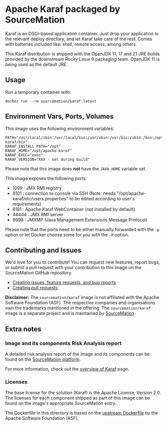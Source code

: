 # Apache Karaf packaged by SourceMation

Karaf is an OSGi-based application container. Just drop your application to the
relevant deploy directory, and let Karaf take care of the rest. Comes with
batteries included like: shell, remote access, among others.

This Karaf distribution is shipped with the OpenJDK 11, 17 and 21 JRE
builds provided by the downstream Rocky Linux 9 packaging team. OpenJDK
11 is being used as the default JRE.

## Usage

Run a temporary container with:

```
docker run --rm sourcemation/karaf:latest
```

## Environment Vars, Ports, Volumes

This image uses the following environment variables:

```
PATH="/usr/local/sbin:/usr/local/bin:/usr/sbin:/usr/bin:/sbin:/bin:/opt/apache-karaf/bin"
KARAF_INSTALL_PATH="/opt"
KARAF_HOME="/opt/apache-karaf"
KARAF_EXEC="exec"
KARAF_VERSION="XXX - set during build"
```

Please note that this image does **not** have the `JAVA_HOME` variable
set.

This image exposes the following ports:

- 1099 : JMX RMI registry
- 8101 : connection to console via SSH (Note: needs
  "/opt/apache-karaf/etc/users.properties" to be edited according to
  user's requirements)
- 8181 : Apache Karaf WebContainer (not installed by default)
- 44444 : JMX RMI server
- 9999 : JMXMP (Java Management Extensions Message Protocol)

Please note that the ports need to be either manually forwarded with the
`-p` option or let Docker choose some for you with the `-P` option.

## Contributing and Issues


We'd love for you to contribute! You can request new features, report bugs, or
submit a pull request with your contribution to this image on the SourceMation
GitHub repository.

- [Creating issues, feature requests, and bug reports](https://github.com/SourceMation/images/issues/new/choose)
- [Creating pull requests](https://github.com/SourceMation/images/compare)

**Disclaimer:** The `sourcemation/karaf` image is not affiliated with
the Apache Software Foundation (ASF). The respective companies and
organisations own the trademarks mentioned in the offering. The
`sourcemation/karaf` image is a separate project and is maintained by
[SourceMation](https://sourcemation.com).

## Extra notes

### Image and its components Risk Analysis report

A detailed risk analysis report of the image and its components can be
found on the [SourceMation platform](https://sourcemation.com).

For more information, check out the [overview of
Karaf](https://karaf.apache.org/) page.

### Licenses

The base license for the solution (Karaf) is the Apache License, Version
2.0. The licenses for each component shipped as part of this image can
be found on the image's appropriate SourceMation entry.

The Dockerfile in this directory is based on the [upstream
Dockerfile](https://github.com/apache/karaf/blob/efdf64d27afddcfa04e15916aba11581e5acfab4/assemblies/docker/Dockerfile)
by the Apache Software Foundation (ASF).


